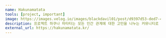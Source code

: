 ```yaml
---
name: Hakunamatata
tools: [project, important]
image: https://images.velog.io/images/blackdavil01/post/d9397d53-ded7-4eaa-b331-c356fdc623ec/%EC%8A%A4%ED%81%AC%EB%A6%B0%EC%83%B7,%202022-01-19%2011-08-27.png
description: 프로젝트 하쿠나 마타타는 모든 인간 관계에 대한 고민을 나누는 커뮤니티로 기획되었습니다.
external_url: https://hakunamatata.kr/
---
```

